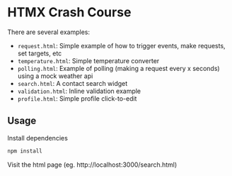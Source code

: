 # HTMX Crash Course

There are several examples:

- `request.html`: Simple example of how to trigger events, make requests, set targets, etc
- `temperature.html`: Simple temperature converter
- `polling.html`: Example of polling (making a request every x seconds) using a mock weather api
- `search.html`: A contact search widget
- `validation.html`: Inline validation example
- `profile.html`: Simple profile click-to-edit

## Usage

Install dependencies

```bash
npm install
```

Visit the html page (eg. http://localhost:3000/search.html)
